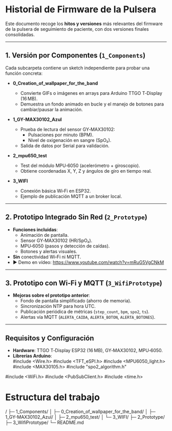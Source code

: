 # Historial de Firmware de la Pulsera

Este documento recoge los **hitos y versiones** más relevantes del firmware de la pulsera de seguimiento de paciente, con dos versiones finales consolidadas.

---

## 1. Versión por Componentes (`1_Components`)

Cada subcarpeta contiene un sketch independiente para probar una función concreta:

- **0_Creation_of_wallpaper_for_the_band**  
  - Convierte GIFs o imágenes en arrays para Arduino TTGO T‑Display (16 MB).  
  - Demuestra un fondo animado en bucle y el manejo de botones para cambiar/pausar la animación.

- **1_GY-MAX30102_Azul**  
  - Prueba de lectura del sensor GY‑MAX30102:  
    - Pulsaciones por minuto (BPM).  
    - Nivel de oxigenación en sangre (SpO₂).  
  - Salida de datos por Serial para validación.

- **2_mpu650_test**  
  - Test del módulo MPU‑6050 (acelerómetro + giroscopio).  
  - Obtiene coordenadas X, Y, Z y ángulos de giro en tiempo real.

- **3_WIFI**  
  - Conexión básica Wi‑Fi en ESP32.  
  - Ejemplo de publicación MQTT a un broker local.

---

## 2. Prototipo Integrado Sin Red (`2_Prototype`)

- **Funciones incluidas**:  
  - Animación de pantalla.  
  - Sensor GY‑MAX30102 (HR/SpO₂).  
  - MPU‑6050 (pasos y detección de caídas).  
  - Botones y alertas visuales.  
- **Sin** conectividad Wi‑Fi ni MQTT.  
- ▶️ Demo en vídeo: https://www.youtube.com/watch?v=mRuG5VgCNkM

---

## 3. Prototipo con Wi‑Fi y MQTT (`3_WifiPrototype`)

- **Mejoras sobre el prototipo anterior**:  
  - Fondo de pantalla simplificado (ahorro de memoria).  
  - Sincronización NTP para hora UTC.  
  - Publicación periódica de métricas (`step_count`, `bpm`, `spo2`, `ts`).  
  - Alertas vía MQTT (`ALERTA_CAIDA`, `ALERTA_BOTON`, `ALERTA_BOTONES`).  

---

## Requisitos y Configuración

- **Hardware**: TTGO T‑Display ESP32 (16 MB), GY‑MAX30102, MPU‑6050.  
- **Librerías Arduino**:  
#include <Wire.h>
#include <TFT_eSPI.h>
#include <MPU6050_light.h>
#include <MAX30105.h>
#include "spo2_algorithm.h"

#include <WiFi.h>
#include <PubSubClient.h>
#include <time.h>

# Estructura del trabajo
/
├─ 1_Components/
│   ├─ 0_Creation_of_wallpaper_for_the_band/
│   ├─ 1_GY-MAX30102_Azul/
│   ├─ 2_mpu650_test/
│   └─ 3_WIFI/
├─ 2_Prototype/
├─ 3_WifiPrototype/
└─ README.md
